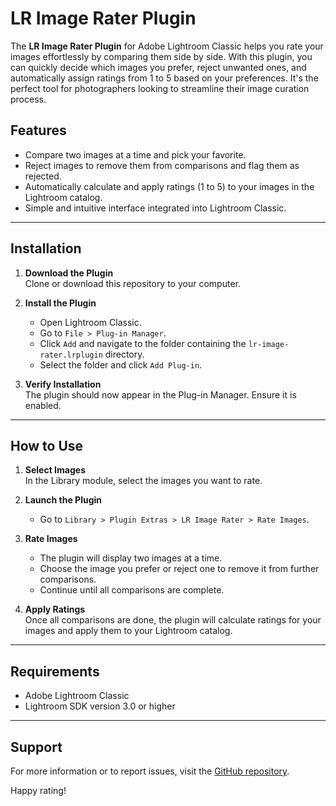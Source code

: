 # LR Image Rater Plugin

The **LR Image Rater Plugin** for Adobe Lightroom Classic helps you rate your images effortlessly by comparing them side by side. With this plugin, you can quickly decide which images you prefer, reject unwanted ones, and automatically assign ratings from 1 to 5 based on your preferences. It's the perfect tool for photographers looking to streamline their image curation process.

## Features
- Compare two images at a time and pick your favorite.
- Reject images to remove them from comparisons and flag them as rejected.
- Automatically calculate and apply ratings (1 to 5) to your images in the Lightroom catalog.
- Simple and intuitive interface integrated into Lightroom Classic.

---

## Installation

1. **Download the Plugin**  
   Clone or download this repository to your computer.

2. **Install the Plugin**  
   - Open Lightroom Classic.
   - Go to `File > Plug-in Manager`.
   - Click `Add` and navigate to the folder containing the `lr-image-rater.lrplugin` directory.
   - Select the folder and click `Add Plug-in`.

3. **Verify Installation**  
   The plugin should now appear in the Plug-in Manager. Ensure it is enabled.

---

## How to Use

1. **Select Images**  
   In the Library module, select the images you want to rate.

2. **Launch the Plugin**  
   - Go to `Library > Plugin Extras > LR Image Rater > Rate Images`.

3. **Rate Images**  
   - The plugin will display two images at a time.
   - Choose the image you prefer or reject one to remove it from further comparisons.
   - Continue until all comparisons are complete.

4. **Apply Ratings**  
   Once all comparisons are done, the plugin will calculate ratings for your images and apply them to your Lightroom catalog.

---

## Requirements
- Adobe Lightroom Classic
- Lightroom SDK version 3.0 or higher

---

## Support
For more information or to report issues, visit the [GitHub repository](https://github.com/radialmonster/lr-image-rater).

Happy rating!